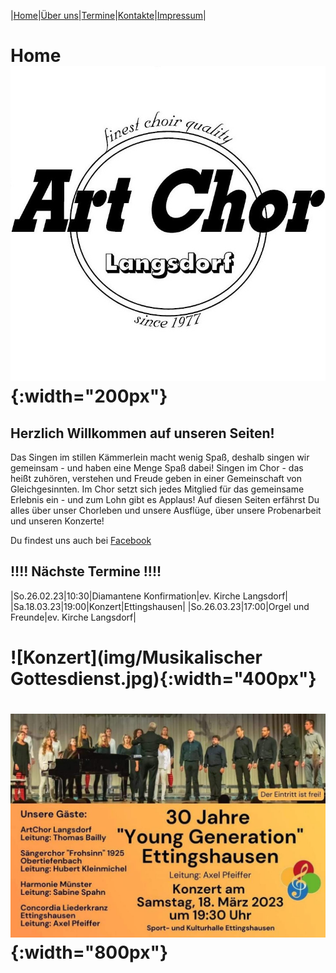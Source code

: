 |[Home](index.md)|[Über uns](ueber_uns.md)|[Termine](termine.md)|[Kontakte](kontakte.md)|[Impressum](impressum.md)|

# Home ![Logo](img/artchorlogo.jpg){:width="200px"}

## Herzlich Willkommen auf unseren Seiten!

Das Singen im stillen Kämmerlein macht wenig Spaß, deshalb singen wir gemeinsam - und haben eine Menge Spaß dabei! Singen im Chor - das heißt zuhören, verstehen und Freude geben in einer Gemeinschaft von Gleichgesinnten. Im Chor setzt sich jedes Mitglied für das gemeinsame Erlebnis ein - und zum Lohn gibt es Applaus!
Auf diesen Seiten erfährst Du alles über unser Chorleben und unsere Ausflüge, über unsere Probenarbeit und unseren Konzerte!

Du findest uns auch bei [Facebook](https://facebook.com/ArtChorLangsdorf/)

## !!!!  Nächste Termine  !!!! 

|So.26.02.23|10:30|Diamantene Konfirmation|ev. Kirche Langsdorf|
|Sa.18.03.23|19:00|Konzert|Ettingshausen|
|So.26.03.23|17:00|Orgel und Freunde|ev. Kirche Langsdorf|

# ![Konzert](img/Musikalischer Gottesdienst.jpg){:width="400px"}

# ![Konzert](img/KonzertEttingshausen.jpg){:width="800px"}



